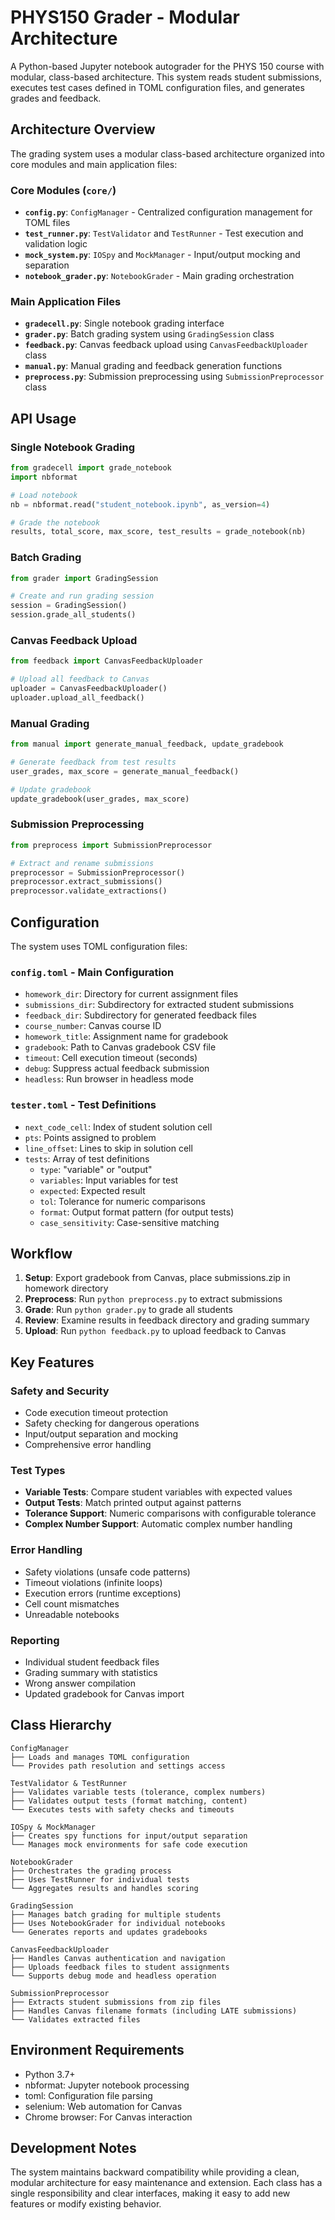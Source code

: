 # PHYS150 Grader - Modular Architecture

A Python-based Jupyter notebook autograder for the PHYS 150 course with modular, class-based architecture. This system reads student submissions, executes test cases defined in TOML configuration files, and generates grades and feedback.

## Architecture Overview

The grading system uses a modular class-based architecture organized into core modules and main application files:

### Core Modules (`core/`)

- **`config.py`**: `ConfigManager` - Centralized configuration management for TOML files
- **`test_runner.py`**: `TestValidator` and `TestRunner` - Test execution and validation logic
- **`mock_system.py`**: `IOSpy` and `MockManager` - Input/output mocking and separation
- **`notebook_grader.py`**: `NotebookGrader` - Main grading orchestration

### Main Application Files

- **`gradecell.py`**: Single notebook grading interface
- **`grader.py`**: Batch grading system using `GradingSession` class
- **`feedback.py`**: Canvas feedback upload using `CanvasFeedbackUploader` class
- **`manual.py`**: Manual grading and feedback generation functions
- **`preprocess.py`**: Submission preprocessing using `SubmissionPreprocessor` class

## API Usage

### Single Notebook Grading
```python
from gradecell import grade_notebook
import nbformat

# Load notebook
nb = nbformat.read("student_notebook.ipynb", as_version=4)

# Grade the notebook
results, total_score, max_score, test_results = grade_notebook(nb)
```

### Batch Grading
```python
from grader import GradingSession

# Create and run grading session
session = GradingSession()
session.grade_all_students()
```

### Canvas Feedback Upload
```python
from feedback import CanvasFeedbackUploader

# Upload all feedback to Canvas
uploader = CanvasFeedbackUploader()
uploader.upload_all_feedback()
```

### Manual Grading
```python
from manual import generate_manual_feedback, update_gradebook

# Generate feedback from test results
user_grades, max_score = generate_manual_feedback()

# Update gradebook
update_gradebook(user_grades, max_score)
```

### Submission Preprocessing
```python
from preprocess import SubmissionPreprocessor

# Extract and rename submissions
preprocessor = SubmissionPreprocessor()
preprocessor.extract_submissions()
preprocessor.validate_extractions()
```

## Configuration

The system uses TOML configuration files:

### `config.toml` - Main Configuration
- `homework_dir`: Directory for current assignment files
- `submissions_dir`: Subdirectory for extracted student submissions
- `feedback_dir`: Subdirectory for generated feedback files
- `course_number`: Canvas course ID
- `homework_title`: Assignment name for gradebook
- `gradebook`: Path to Canvas gradebook CSV file
- `timeout`: Cell execution timeout (seconds)
- `debug`: Suppress actual feedback submission
- `headless`: Run browser in headless mode

### `tester.toml` - Test Definitions
- `next_code_cell`: Index of student solution cell
- `pts`: Points assigned to problem
- `line_offset`: Lines to skip in solution cell
- `tests`: Array of test definitions
  - `type`: "variable" or "output"
  - `variables`: Input variables for test
  - `expected`: Expected result
  - `tol`: Tolerance for numeric comparisons
  - `format`: Output format pattern (for output tests)
  - `case_sensitivity`: Case-sensitive matching

## Workflow

1. **Setup**: Export gradebook from Canvas, place submissions.zip in homework directory
2. **Preprocess**: Run `python preprocess.py` to extract submissions
3. **Grade**: Run `python grader.py` to grade all students
4. **Review**: Examine results in feedback directory and grading summary
5. **Upload**: Run `python feedback.py` to upload feedback to Canvas

## Key Features

### Safety and Security
- Code execution timeout protection
- Safety checking for dangerous operations
- Input/output separation and mocking
- Comprehensive error handling

### Test Types
- **Variable Tests**: Compare student variables with expected values
- **Output Tests**: Match printed output against patterns
- **Tolerance Support**: Numeric comparisons with configurable tolerance
- **Complex Number Support**: Automatic complex number handling

### Error Handling
- Safety violations (unsafe code patterns)
- Timeout violations (infinite loops)
- Execution errors (runtime exceptions)
- Cell count mismatches
- Unreadable notebooks

### Reporting
- Individual student feedback files
- Grading summary with statistics
- Wrong answer compilation
- Updated gradebook for Canvas import

## Class Hierarchy

```
ConfigManager
├── Loads and manages TOML configuration
└── Provides path resolution and settings access

TestValidator & TestRunner
├── Validates variable tests (tolerance, complex numbers)
├── Validates output tests (format matching, content)
└── Executes tests with safety checks and timeouts

IOSpy & MockManager
├── Creates spy functions for input/output separation
└── Manages mock environments for safe code execution

NotebookGrader
├── Orchestrates the grading process
├── Uses TestRunner for individual tests
└── Aggregates results and handles scoring

GradingSession
├── Manages batch grading for multiple students
├── Uses NotebookGrader for individual notebooks
└── Generates reports and updates gradebooks

CanvasFeedbackUploader
├── Handles Canvas authentication and navigation
├── Uploads feedback files to student assignments
└── Supports debug mode and headless operation

SubmissionPreprocessor
├── Extracts student submissions from zip files
├── Handles Canvas filename formats (including LATE submissions)
└── Validates extracted files
```

## Environment Requirements

- Python 3.7+
- nbformat: Jupyter notebook processing
- toml: Configuration file parsing
- selenium: Web automation for Canvas
- Chrome browser: For Canvas interaction

## Development Notes

The system maintains backward compatibility while providing a clean, modular architecture for easy maintenance and extension. Each class has a single responsibility and clear interfaces, making it easy to add new features or modify existing behavior.